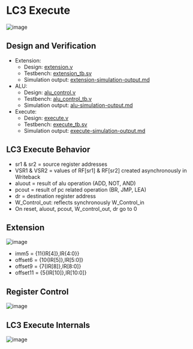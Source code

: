 # LC3 Execute

![image](https://github.com/coolnikitav/coding-lessons/assets/30304422/1df20a5d-6430-46d2-bd57-5092fea76004)

## Design and Verification
- Extension:
  - Design: [extension.v](extension.v)
  - Testbench: [extension_tb.sv](extension_tb.sv)
  - Simulation output: [extension-simulation-output.md](extension_simulation_output.md)
- ALU:
  - Design: [alu_control.v](alu_control.v)
  - Testbench: [alu_control_tb.v](alu_tb.sv)
  - Simulation output: [alu-simulation-output.md](alu_simulation_output.md)
- Execute:
  - Design: [execute.v](execute.v)
  - Testbench: [execute_tb.sv](execute_tb.sv)
  - Simulation output: [execute-simulation-output.md](execute_simulation_output.md)

## LC3 Execute Behavior
- sr1 & sr2 = source register addresses
- VSR1 & VSR2 = values of RF[sr1] & RF[sr2] created asynchronously in Writeback
- aluout = result of alu operation (ADD, NOT, AND)
- pcout = result of pc related operation (BR, JMP, LEA)
- dr = destination register address
- W_Control_out: reflects synchronously W_Control_in
- On reset, aluout, pcout, W_control_out, dr go to 0

## Extension
![image](https://github.com/coolnikitav/coding-lessons/assets/30304422/c72661bc-4fd4-4c52-996f-6d941a1ebb16)
- imm5 = {11{IR[4]},IR{4:0}}
- offset6 = {10{IR[5]},IR[5:0]}
- offset9 = {7{IR[8]},IR[8:0]}
- offset11 = {5{IR[10]},IR[10:0]}

## Register Control
![image](https://github.com/coolnikitav/coding-lessons/assets/30304422/c29bb76d-553b-40bf-b330-b2329df5ea6f)

## LC3 Execute Internals
![image](https://github.com/coolnikitav/coding-lessons/assets/30304422/715c6de5-eb06-4f5f-9d1c-c8580e566d5a)
